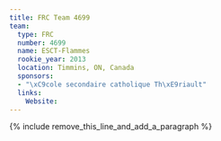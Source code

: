 ```yaml
---
title: FRC Team 4699
team:
  type: FRC
  number: 4699
  name: ESCT-Flammes
  rookie_year: 2013
  location: Timmins, ON, Canada
  sponsors:
  - "\xC9cole secondaire catholique Th\xE9riault"
  links:
    Website:
---
```


{% include remove_this_line_and_add_a_paragraph %}